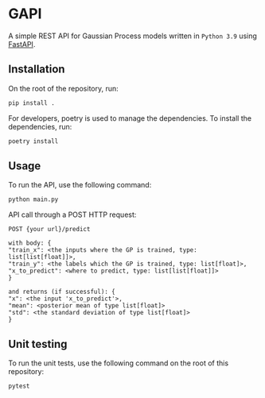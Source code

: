 # GAPI

A simple REST API for Gaussian Process models written in `Python 3.9` using [FastAPI](https://fastapi.tiangolo.com/).

## Installation

On the root of the repository, run:

```bash
pip install .
```

For developers, poetry is used to manage the dependencies. To install the dependencies, run:

```bash
poetry install 
```

## Usage

To run the API, use the following command:

```bash
python main.py
```

API call through a POST HTTP request:

```
POST {your url}/predict

with body: {
"train_x": <the inputs where the GP is trained, type: list[list[float]]>,
"train_y": <the labels which the GP is trained, type: list[float]>,
"x_to_predict": <where to predict, type: list[list[float]]>
}

and returns (if successful): {
"x": <the input 'x_to_predict'>,
"mean": <posterior mean of type list[float]>
"std": <the standard deviation of type list[float]>
}
```

## Unit testing 

To run the unit tests, use the following command on the root of this repository:

```bash
pytest
```
